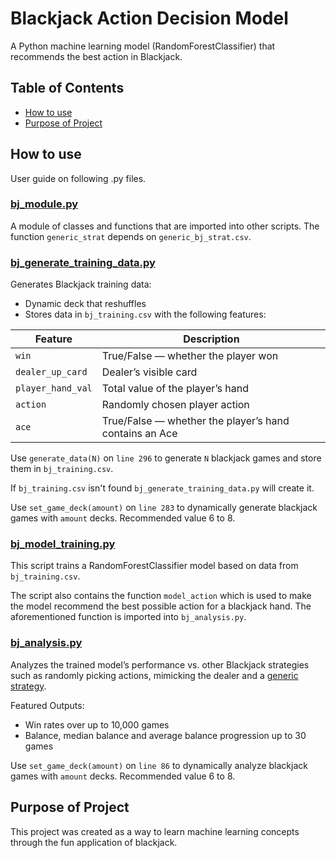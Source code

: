
# Blackjack Action Decision Model

A Python machine learning model (RandomForestClassifier) that recommends the best action in Blackjack.

## Table of Contents
- [How to use](#how-to-use)
- [Purpose of Project](#purpose-of-project)

## How to use

User guide on following .py files.   


### [bj_module.py](./bj_module.py)

A module of classes and functions that are imported into other scripts. The function `generic_strat` depends on `generic_bj_strat.csv`.


### [bj_generate_training_data.py](./bj_generate_training_data.py)

Generates Blackjack training data:
- Dynamic deck that reshuffles
- Stores data in `bj_training.csv` with the following features:

| Feature          | Description                                                                 |
|------------------|-----------------------------------------------------------------------------|
| `win`            | True/False — whether the player won                                         |
| `dealer_up_card` | Dealer’s visible card                                                       |
| `player_hand_val`| Total value of the player’s hand                                            |
| `action`         | Randomly chosen player action                                               |
| `ace`            | True/False — whether the player’s hand contains an Ace                      |


Use `generate_data(N)` on `line 296` to generate `N` blackjack games and store them in `bj_training.csv`.

If `bj_training.csv` isn't found `bj_generate_training_data.py` will create it.

Use `set_game_deck(amount)` on `line 283` to dynamically generate blackjack games with `amount` decks. Recommended value 6 to 8.


### [bj_model_training.py](./bj_model_training.py)  

This script trains a RandomForestClassifier model based on data from `bj_training.csv`. 

The script also contains the function `model_action` which is used to make the model recommend the best possible action for a blackjack hand. The aforementioned function is imported into `bj_analysis.py`. 


### [bj_analysis.py](./bj_analysis.py)  

Analyzes the trained model’s performance vs. other Blackjack strategies such as randomly picking actions, mimicking the dealer and a [generic strategy](https://www.blackjackapprenticeship.com/blackjack-strategy-charts/). 

Featured Outputs:
- Win rates over up to 10,000 games  
- Balance, median balance and average balance progression up to 30 games    

Use `set_game_deck(amount)` on `line 86` to dynamically analyze blackjack games with `amount` decks. Recommended value 6 to 8.

## Purpose of Project

This project was created as a way to learn machine learning concepts through the fun application of blackjack.
